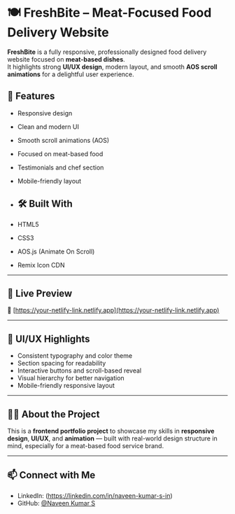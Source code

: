 # 🍽️ FreshBite – Meat-Focused Food Delivery Website

**FreshBite** is a fully responsive, professionally designed food delivery website focused on **meat-based dishes**.  
It highlights strong **UI/UX design**, modern layout, and smooth **AOS scroll animations** for a delightful user experience.
## 📌 Features

- Responsive design
- Clean and modern UI
- Smooth scroll animations (AOS)
- Focused on meat-based food
- Testimonials and chef section
- Mobile-friendly layout

- ## 🛠️ Built With

- HTML5  
- CSS3  
- AOS.js (Animate On Scroll)  
- Remix Icon CDN

---

## 🚀 Live Preview

🔗 [https://your-netlify-link.netlify.app](https://your-netlify-link.netlify.app)

---

## 🎯 UI/UX Highlights

- Consistent typography and color theme  
- Section spacing for readability  
- Interactive buttons and scroll-based reveal  
- Visual hierarchy for better navigation  
- Mobile-friendly responsive layout

---

## 🙋‍♂️ About the Project

This is a **frontend portfolio project** to showcase my skills in **responsive design**, **UI/UX**, and **animation** — built with real-world design structure in mind, especially for a meat-based food service brand.

---

## 📫 Connect with Me

- LinkedIn: (https://linkedin.com/in/naveen-kumar-s-in)  
- GitHub: [@Naveen Kumar S](https://github.com/naveen-kumar-s-in-git)

